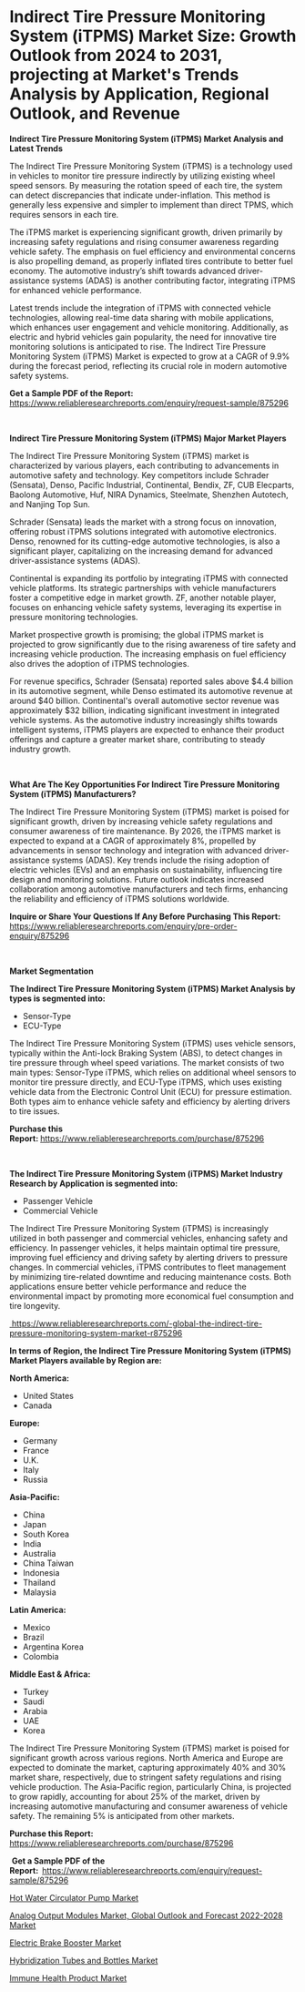 <p><h1>Indirect Tire Pressure Monitoring System (iTPMS) Market Size: Growth Outlook from 2024 to 2031, projecting at Market's Trends Analysis by Application, Regional Outlook, and Revenue</h1></p><p><strong>Indirect Tire Pressure Monitoring System (iTPMS) Market Analysis and Latest Trends</strong></p>
<p><p>The Indirect Tire Pressure Monitoring System (iTPMS) is a technology used in vehicles to monitor tire pressure indirectly by utilizing existing wheel speed sensors. By measuring the rotation speed of each tire, the system can detect discrepancies that indicate under-inflation. This method is generally less expensive and simpler to implement than direct TPMS, which requires sensors in each tire.</p><p>The iTPMS market is experiencing significant growth, driven primarily by increasing safety regulations and rising consumer awareness regarding vehicle safety. The emphasis on fuel efficiency and environmental concerns is also propelling demand, as properly inflated tires contribute to better fuel economy. The automotive industry’s shift towards advanced driver-assistance systems (ADAS) is another contributing factor, integrating iTPMS for enhanced vehicle performance.</p><p>Latest trends include the integration of iTPMS with connected vehicle technologies, allowing real-time data sharing with mobile applications, which enhances user engagement and vehicle monitoring. Additionally, as electric and hybrid vehicles gain popularity, the need for innovative tire monitoring solutions is anticipated to rise. The Indirect Tire Pressure Monitoring System (iTPMS) Market is expected to grow at a CAGR of 9.9% during the forecast period, reflecting its crucial role in modern automotive safety systems.</p></p>
<p><strong>Get a Sample PDF of the Report:&nbsp;</strong> <a href="https://www.reliableresearchreports.com/enquiry/request-sample/875296">https://www.reliableresearchreports.com/enquiry/request-sample/875296</a></p>
<p>&nbsp;</p>
<p><strong>Indirect Tire Pressure Monitoring System (iTPMS) Major Market Players</strong></p>
<p><p>The Indirect Tire Pressure Monitoring System (iTPMS) market is characterized by various players, each contributing to advancements in automotive safety and technology. Key competitors include Schrader (Sensata), Denso, Pacific Industrial, Continental, Bendix, ZF, CUB Elecparts, Baolong Automotive, Huf, NIRA Dynamics, Steelmate, Shenzhen Autotech, and Nanjing Top Sun.</p><p>Schrader (Sensata) leads the market with a strong focus on innovation, offering robust iTPMS solutions integrated with automotive electronics. Denso, renowned for its cutting-edge automotive technologies, is also a significant player, capitalizing on the increasing demand for advanced driver-assistance systems (ADAS).</p><p>Continental is expanding its portfolio by integrating iTPMS with connected vehicle platforms. Its strategic partnerships with vehicle manufacturers foster a competitive edge in market growth. ZF, another notable player, focuses on enhancing vehicle safety systems, leveraging its expertise in pressure monitoring technologies.</p><p>Market prospective growth is promising; the global iTPMS market is projected to grow significantly due to the rising awareness of tire safety and increasing vehicle production. The increasing emphasis on fuel efficiency also drives the adoption of iTPMS technologies.</p><p>For revenue specifics, Schrader (Sensata) reported sales above $4.4 billion in its automotive segment, while Denso estimated its automotive revenue at around $40 billion. Continental's overall automotive sector revenue was approximately $32 billion, indicating significant investment in integrated vehicle systems. As the automotive industry increasingly shifts towards intelligent systems, iTPMS players are expected to enhance their product offerings and capture a greater market share, contributing to steady industry growth.</p></p>
<p>&nbsp;</p>
<p><strong>What Are The Key Opportunities For Indirect Tire Pressure Monitoring System (iTPMS) Manufacturers?</strong></p>
<p><p>The Indirect Tire Pressure Monitoring System (iTPMS) market is poised for significant growth, driven by increasing vehicle safety regulations and consumer awareness of tire maintenance. By 2026, the iTPMS market is expected to expand at a CAGR of approximately 8%, propelled by advancements in sensor technology and integration with advanced driver-assistance systems (ADAS). Key trends include the rising adoption of electric vehicles (EVs) and an emphasis on sustainability, influencing tire design and monitoring solutions. Future outlook indicates increased collaboration among automotive manufacturers and tech firms, enhancing the reliability and efficiency of iTPMS solutions worldwide.</p></p>
<p><strong>Inquire or Share Your Questions If Any Before Purchasing This Report:</strong> <a href="https://www.reliableresearchreports.com/enquiry/pre-order-enquiry/875296">https://www.reliableresearchreports.com/enquiry/pre-order-enquiry/875296</a></p>
<p>&nbsp;</p>
<p><strong>Market Segmentation</strong></p>
<p><strong>The Indirect Tire Pressure Monitoring System (iTPMS) Market Analysis by types is segmented into:</strong></p>
<p><ul><li>Sensor-Type</li><li>ECU-Type</li></ul></p>
<p><p>The Indirect Tire Pressure Monitoring System (iTPMS) uses vehicle sensors, typically within the Anti-lock Braking System (ABS), to detect changes in tire pressure through wheel speed variations. The market consists of two main types: Sensor-Type iTPMS, which relies on additional wheel sensors to monitor tire pressure directly, and ECU-Type iTPMS, which uses existing vehicle data from the Electronic Control Unit (ECU) for pressure estimation. Both types aim to enhance vehicle safety and efficiency by alerting drivers to tire issues.</p></p>
<p><strong>Purchase this Report:&nbsp;</strong><a href="https://www.reliableresearchreports.com/purchase/875296">https://www.reliableresearchreports.com/purchase/875296</a></p>
<p>&nbsp;</p>
<p><strong>The Indirect Tire Pressure Monitoring System (iTPMS) Market Industry Research by Application is segmented into:</strong></p>
<p><ul><li>Passenger Vehicle</li><li>Commercial Vehicle</li></ul></p>
<p><p>The Indirect Tire Pressure Monitoring System (iTPMS) is increasingly utilized in both passenger and commercial vehicles, enhancing safety and efficiency. In passenger vehicles, it helps maintain optimal tire pressure, improving fuel efficiency and driving safety by alerting drivers to pressure changes. In commercial vehicles, iTPMS contributes to fleet management by minimizing tire-related downtime and reducing maintenance costs. Both applications ensure better vehicle performance and reduce the environmental impact by promoting more economical fuel consumption and tire longevity.</p></p>
<p><a href="https://www.reliableresearchreports.com/-global-the-indirect-tire-pressure-monitoring-system-market-r875296">&nbsp;https://www.reliableresearchreports.com/-global-the-indirect-tire-pressure-monitoring-system-market-r875296</a></p>
<p><strong>In terms of Region, the Indirect Tire Pressure Monitoring System (iTPMS) Market Players available by Region are:</strong></p>
<p>
    <p> <strong> North America: </strong>
        <ul>
            <li>United States</li>
            <li>Canada</li>
        </ul>
        </p> 
    <p> <strong> Europe: </strong>
        <ul>
            <li>Germany</li>
            <li>France</li>
            <li>U.K.</li>
            <li>Italy</li>
            <li>Russia</li>
        </ul>
        </p> 
    <p> <strong> Asia-Pacific: </strong>
        <ul>
            <li>China</li>
            <li>Japan</li>
            <li>South Korea</li>
            <li>India</li>
            <li>Australia</li>
            <li>China Taiwan</li>
            <li>Indonesia</li>
            <li>Thailand</li>
            <li>Malaysia</li>
        </ul>
        </p> 
    <p> <strong> Latin America: </strong>
        <ul>
            <li>Mexico</li>
            <li>Brazil</li>
            <li>Argentina Korea</li>
            <li>Colombia</li>
        </ul>
        </p> 
    <p> <strong> Middle East & Africa: </strong>
        <ul>
            <li>Turkey</li>
            <li>Saudi</li>
            <li>Arabia</li>
            <li>UAE</li>
            <li>Korea</li>
        </ul>
    </p>
    </p>
<p><p>The Indirect Tire Pressure Monitoring System (iTPMS) market is poised for significant growth across various regions. North America and Europe are expected to dominate the market, capturing approximately 40% and 30% market share, respectively, due to stringent safety regulations and rising vehicle production. The Asia-Pacific region, particularly China, is projected to grow rapidly, accounting for about 25% of the market, driven by increasing automotive manufacturing and consumer awareness of vehicle safety. The remaining 5% is anticipated from other markets.</p></p>
<p><strong>Purchase this Report: </strong><a href="https://www.reliableresearchreports.com/purchase/875296">https://www.reliableresearchreports.com/purchase/875296</a></p>
<p>&nbsp;<strong>Get a Sample PDF of the Report:&nbsp;&nbsp;</strong><a href="https://www.reliableresearchreports.com/enquiry/request-sample/875296">https://www.reliableresearchreports.com/enquiry/request-sample/875296</a></p>
<p><strong></strong></p>
<p><p><a href="https://issuu.com/reportprime-2/docs/hot-water-circulator-pump-market-si_a661f5a9f2a68d">Hot Water Circulator Pump Market</a></p><p><a href="https://medium.com/@clairhane_9803/global-analog-output-modules-market-global-outlook-and-forecast-2022-2028-market-is-projected-to-7a523216337a">Analog Output Modules Market, Global Outlook and Forecast 2022-2028 Market</a></p><p><a href="https://www.linkedin.com/pulse/electric-brake-booster-industry-forecast-market-shifts-strategic-jmkde?trackingId=cJ68of%2FGTKqxyzzZPMEe%2FA%3D%3D">Electric Brake Booster Market</a></p><p><a href="https://github.com/RoccoManning/Market-Research-Report-List-6/blob/main/hybridization-tubes-and-bottles-market.md">Hybridization Tubes and Bottles Market</a></p><p><a href="https://github.com/gulaimolin/Market-Research-Report-List-6/blob/main/immune-health-product-market.md">Immune Health Product Market</a></p></p>